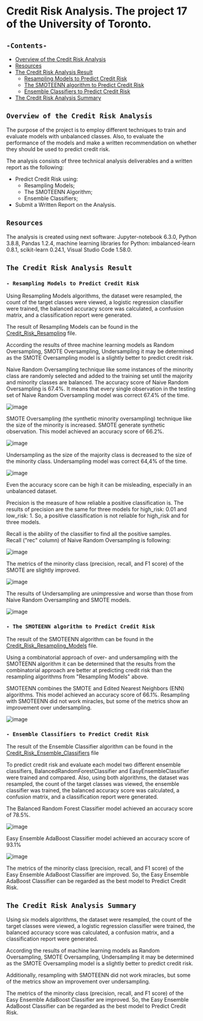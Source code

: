 # Credit Risk Analysis. The project 17 of the University of Toronto.
## `-Contents-`	
	
- [Overview of the Credit Risk Analysis](#Overview-of-the-Credit-Risk-Analysis)	
- [Resources](#resources)	
- [The Credit Risk Analysis Result](#The-Credit-Risk-Analysis-Result)
  - [Resampling Models to Predict Credit Risk ](#--Resampling-Models-to-Predict-Credit-Risk )
  - [The SMOTEENN algorithm to Predict Credit Risk](#--The-SMOTEENN-algorithm-to-Predict-Credit-Risk)
  - [Ensemble Classifiers to Predict Credit Risk](#--Ensemble-Classifiers-to-Predict-Credit-Risk)
- [The Credit Risk Analysis Summary](#The-Credit-Risk-Analysis-Summary)

## `Overview of the Credit Risk Analysis`	
	
The purpose of the project is to employ different techniques to train and evaluate models with unbalanced classes. Also, to evaluate the performance of the models and make a written recommendation on whether they should be used to predict credit risk.

The analysis consists of three technical analysis deliverables and a written report as the following: 

- Predict Credit Risk using:
  - Resampling Models;
  - The SMOTEENN Algorithm;
  - Ensemble Classifiers;
- Submit a Written Report on the Analysis.

## `Resources`	
The analysis is created using next software: Jupyter-notebook 6.3.0, Python 3.8.8, Pandas 1.2.4, machine learning libraries for Python: imbalanced-learn 0.8.1, scikit-learn 0.24.1, Visual Studio Code 1.58.0.

## `The Credit Risk Analysis Result`
### `- Resampling Models to Predict Credit Risk`	

Using Resampling Models algorithms, the dataset were resampled, the count of the target classes were viewed, a logistic regression classifier were trained, the balanced accuracy score was calculated, a confusion matrix, and a classification report were generated.

The result of Resampling Models can be found in the [Credit_Risk_Resampling](./credit_risk_resampling.ipynb) file.

According the results of three machine learning models as Random Oversampling, SMOTE Oversampling, Undersampling it may be determined as the SMOTE Oversampling model is a slightly better to predict credit risk.

Naive Random Oversampling technique like some instances of the minority class are randomly selected and added to the training set until the majority and minority classes are balanced. The accuracy score of Naive Random Oversampling is 67.4%. It means that every single observation in the testing set of Naive Random Oversampling model was correct 67.4% of the time.

![image](https://user-images.githubusercontent.com/68247343/138608730-0493ed00-0cb2-4602-bc3e-660910193598.png)

SMOTE Oversampling (the synthetic minority oversampling) technique like the size of the minority is increased. SMOTE generate synthetic observation. This model achieved an accuracy score of 66.2%.

![image](https://user-images.githubusercontent.com/68247343/138608737-7276333c-5d5f-4947-a8f0-ca87555beb25.png)

Undersampling as the size of the majority class is decreased to the size of the minority class. Undersampling model was correct 64,4% of the time.

![image](https://user-images.githubusercontent.com/68247343/138608743-6ba0a1cd-f9c8-4514-887d-906e4cc31592.png)

Even the accuracy score can be high it can be misleading, especially in an unbalanced dataset.

Precision is the measure of how reliable a positive classification is.
The results of precision are the same for three models for high_risk: 0.01 and low_risk: 1.
So, a positive classification is not reliable for high_risk and for three models.

Recall is the ability of the classifier to find all the positive samples.	
Recall ("rec" column) of Naive Random Oversampling is following: 

![image](https://user-images.githubusercontent.com/68247343/138608650-a860fcdb-b1a8-43d2-b0ee-69254f4a9310.png)

The metrics of the minority class (precision, recall, and F1 score) of the SMOTE are slightly improved.

![image](https://user-images.githubusercontent.com/68247343/138608658-f6087ba0-3d9d-4792-b488-3852b49c0eb5.png)

The results of Undersampling are unimpressive and worse than those from Naive Random Oversampling and SMOTE models.

![image](https://user-images.githubusercontent.com/68247343/138608661-6fa9e49d-b694-42e2-9a66-6c6b3d89b5f4.png)

### `- The SMOTEENN algorithm to Predict Credit Risk`

The result of the SMOTEENN algorithm can be found in the [Credit_Risk_Resampling_Models](./credit_risk_resampling.ipynb) file.

Using a combinatorial approach of over- and undersampling with the SMOTEENN algorithm it can be determined that the results from the combinatorial approach are better at predicting credit risk than the resampling algorithms from "Resampling Models" above. 

SMOTEENN combines the SMOTE and Edited Nearest Neighbors (ENN) algorithms. This model achieved an accuracy score of 66.1%.
Resampling with SMOTEENN did not work miracles, but some of the metrics show an improvement over undersampling.

![image](https://user-images.githubusercontent.com/68247343/138608309-c7701bee-1acf-4575-b4c0-466034753a41.png)
### `- Ensemble Classifiers to Predict Credit Risk`
The result of the Ensemble Classifier algorithm can be found in the [Credit_Risk_Ensemble_Classifiers](./credit_risk_ensemble.ipynb) file

To predict credit risk and evaluate each model two different ensemble classifiers, BalancedRandomForestClassifier and EasyEnsembleClassifier were trained and compared. Also,  using both algorithms, the dataset was resampled, the count of the target classes was viewed, the ensemble classifier was trained, the balanced accuracy score was calculated, a confusion matrix, and a classification report were generated.

The Balanced Random Forest Classifier model achieved an accuracy score of 78.5%.

![image](https://user-images.githubusercontent.com/68247343/138608322-585ff9af-ef94-4b50-86db-552e14b55655.png)

Easy Ensemble AdaBoost Classifier model achieved an accuracy score of 93.1%

![image](https://user-images.githubusercontent.com/68247343/138608328-4712f2c0-52b2-45f9-b3eb-065de7aaf881.png)

The metrics of the minority class (precision, recall, and F1 score) of the Easy Ensemble AdaBoost Classifier are improved.
So, the Easy Ensemble AdaBoost Classifier can be regarded as the best model to Predict Credit Risk.

## `The Credit Risk Analysis Summary`

Using six models algorithms, the dataset were resampled, the count of the target classes were viewed, a logistic regression classifier were trained, the balanced accuracy score was calculated, a confusion matrix, and a classification report were generated.

According the results of machine learning models as Random Oversampling, SMOTE Oversampling, Undersampling it may be determined as the SMOTE Oversampling model is a slightly better to predict credit risk.

Additionally, resampling with SMOTEENN did not work miracles, but some of the metrics show an improvement over undersampling.

The metrics of the minority class (precision, recall, and F1 score) of the Easy Ensemble AdaBoost Classifier are improved.
So, the Easy Ensemble AdaBoost Classifier can be regarded as the best model to Predict Credit Risk.
